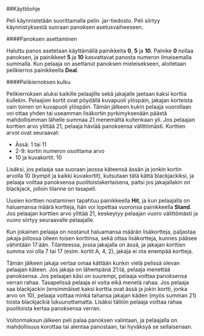 ##Käyttöohje

Peli käynnistetään suorittamalla pelin .jar-tiedosto. Peli siirtyy käynnistyksestä suoraan panoksen asetusvaiheeseen. 

####Panoksen asettaminen

Haluttu panos asetetaan käyttämällä painikkeita **0**, **5** ja **10**. Painike **0** nollaa panoksen, ja painikkeet **5** ja **10** kasvattavat panosta numeron ilmaisemalla summalla. Kun pelaaja on asettanut panoksen mieleisekseen, aloitetaan pelikierros painikkeella **Deal**.

####Pelikierroksen kulku

Pelikierroksen aluksi kaikille pelaajille sekä jakajalle jaetaan kaksi korttia kullekin. Pelaajien kortit ovat pöydällä kuvapuoli ylöspäin, jakajan korteista vain toinen on kuvapuoli ylöspäin. Tämän jälkeen kukin pelaaja vuorollaan voi ottaa yhden tai useamman lisäkortin pyrkimyksenään päästä mahdollisimman lähelle summaa 21 menemättä kuitenkaan yli. Jos pelaajan korttien arvo ylittää 21, pelaaja häviää panoksensa välittömästi. Korttien arvot ovat seuraavat:  
* Ässä: 1 tai 11
* 2-9: kortin numeron osoittama arvo
* 10 ja kuvakortit: 10

Lisäksi, jos pelaaja saa suoraan jaossa käteensä ässän ja jonkin kortin arvolla 10 (kympit ja kaikki kuvakortit), kutsutaan tätä kättä blackjackiksi, ja pelaaja voittaa panoksensa puolitoistakertaisena, paitsi jos jakajallakin on blackjack, jolloin tilanne on tasapeli.

Uusien korttien nostaminen tapahtuu painikkeella **Hit**, ja kun pelaajalla on haluamansa määrä kortteja, hän voi lopettaa vuoronsa painikkeella **Stand**. Jos pelaajan korttien arvo ylittää 21, keskeytyy pelaajan vuoro välittömästi ja vuoro siirtyy seuraavalle pelaajalle.

Kun jokainen pelaaja on nostanut haluamansa määrän lisäkortteja, paljastaa jakaja piilossa olleen toisen korttinsa, sekä ottaa lisäkortteja, kunnes pääsee vähintään 17:ään. Tilanteessa, jossa jakajalla on ässä, ja jakajan korttien summa voi olla 7 tai 17 (esim. kortit A, 4, 2), jakaja ei ota enempää kortteja.

Tämän jälkeen jakaja vertaa omaa kättään kunkin vielä pelissä olevan pelaajan käteen. Jos jakaja on lähempänä 21:tä, pelaaja menettää panoksensa. Jos pelaajan käsi on suurempi, pelaaja voittaa panoksensa verran rahaa. Tasapelissä pelaaja ei voita eikä menetä rahaa. Jos pelaaja saa blackjackin (ensimmäiset kaksi korttia ovat ässä ja jokin kortti, jonka arvo on 10), pelaaja voittaa minkä tahansa jakajan käden (myös summan 21) toista blackjackiä lukuunottamatta. Lisäksi tällöin pelaaja voittaa rahaa puolitoista kertaa panoksensa verran.

Voitonmaksun jälkeen peli palaa panoksen valintaan, ja pelaajalla on mahdollisuus korottaa tai alentaa panostaan, tai hyväksyä se sellaisenaan.
